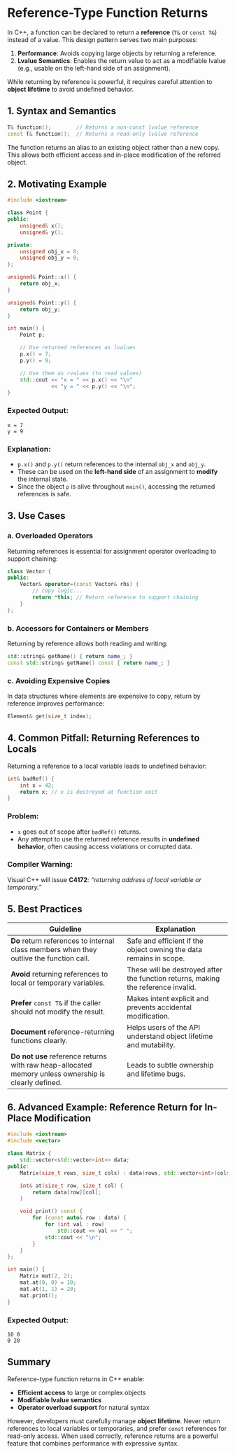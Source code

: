 # Reference-Type Function Returns

In C++, a function can be declared to return a **reference** (`T&` or `const T&`) instead of a value. This design pattern serves two main purposes:

1. **Performance**: Avoids copying large objects by returning a reference.
2. **Lvalue Semantics**: Enables the return value to act as a modifiable lvalue (e.g., usable on the left-hand side of an assignment).

While returning by reference is powerful, it requires careful attention to **object lifetime** to avoid undefined behavior.

## 1. **Syntax and Semantics**

```cpp
T& function();        // Returns a non-const lvalue reference
const T& function();  // Returns a read-only lvalue reference
```

The function returns an alias to an existing object rather than a new copy. This allows both efficient access and in-place modification of the referred object.

## 2. **Motivating Example**

```cpp
#include <iostream>

class Point {
public:
    unsigned& x();
    unsigned& y();

private:
    unsigned obj_x = 0;
    unsigned obj_y = 0;
};

unsigned& Point::x() {
    return obj_x;
}

unsigned& Point::y() {
    return obj_y;
}

int main() {
    Point p;

    // Use returned references as lvalues
    p.x() = 7;
    p.y() = 9;

    // Use them as rvalues (to read values)
    std::cout << "x = " << p.x() << "\n"
              << "y = " << p.y() << "\n";
}
```

### **Expected Output:**

```
x = 7
y = 9
```

### **Explanation:**

- `p.x()` and `p.y()` return references to the internal `obj_x` and `obj_y`.
- These can be used on the **left-hand side** of an assignment to **modify** the internal state.
- Since the object `p` is alive throughout `main()`, accessing the returned references is safe.

## 3. **Use Cases**

### a. **Overloaded Operators**

Returning references is essential for assignment operator overloading to support chaining:

```cpp
class Vector {
public:
    Vector& operator=(const Vector& rhs) {
        // copy logic...
        return *this; // Return reference to support chaining
    }
};
```

### b. **Accessors for Containers or Members**

Returning by reference allows both reading and writing:

```cpp
std::string& getName() { return name_; }
const std::string& getName() const { return name_; }
```

### c. **Avoiding Expensive Copies**

In data structures where elements are expensive to copy, return by reference improves performance:

```cpp
Element& get(size_t index);
```

## 4. **Common Pitfall: Returning References to Locals**

Returning a reference to a local variable leads to undefined behavior:

```cpp
int& badRef() {
    int x = 42;
    return x; // x is destroyed at function exit
}
```

### **Problem**:

- `x` goes out of scope after `badRef()` returns.
- Any attempt to use the returned reference results in **undefined behavior**, often causing access violations or corrupted data.

### **Compiler Warning**:

Visual C++ will issue **C4172**: _“returning address of local variable or temporary.”_

## 5. **Best Practices**

| Guideline                                                                                            | Explanation                                                                       |
| ---------------------------------------------------------------------------------------------------- | --------------------------------------------------------------------------------- |
| **Do** return references to internal class members when they outlive the function call.              | Safe and efficient if the object owning the data remains in scope.                |
| **Avoid** returning references to local or temporary variables.                                      | These will be destroyed after the function returns, making the reference invalid. |
| **Prefer** `const T&` if the caller should not modify the result.                                    | Makes intent explicit and prevents accidental modification.                       |
| **Document** reference-returning functions clearly.                                                  | Helps users of the API understand object lifetime and mutability.                 |
| **Do not use** reference returns with raw heap-allocated memory unless ownership is clearly defined. | Leads to subtle ownership and lifetime bugs.                                      |

## 6. **Advanced Example: Reference Return for In-Place Modification**

```cpp
#include <iostream>
#include <vector>

class Matrix {
    std::vector<std::vector<int>> data;
public:
    Matrix(size_t rows, size_t cols) : data(rows, std::vector<int>(cols)) {}

    int& at(size_t row, size_t col) {
        return data[row][col];
    }

    void print() const {
        for (const auto& row : data) {
            for (int val : row)
                std::cout << val << " ";
            std::cout << "\n";
        }
    }
};

int main() {
    Matrix mat(2, 2);
    mat.at(0, 0) = 10;
    mat.at(1, 1) = 20;
    mat.print();
}
```

### **Expected Output:**

```
10 0
0 20
```

## Summary

Reference-type function returns in C++ enable:

- **Efficient access** to large or complex objects
- **Modifiable lvalue semantics**
- **Operator overload support** for natural syntax

However, developers must carefully manage **object lifetime**. Never return references to local variables or temporaries, and prefer `const` references for read-only access. When used correctly, reference returns are a powerful feature that combines performance with expressive syntax.
